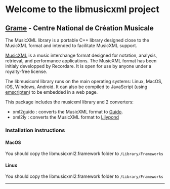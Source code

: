 Welcome to the libmusicxml project
======================================================================

[Grame](http://www.grame.fr) - Centre National de Création Musicale
----------------------------------------------------------------------

The MusicXML library is a portable C++ library designed close to the MusicXML format and intended to facilitate MusicXML support.

[MusicXML](http://www.musicxml.com/) is a music interchange format designed for notation, analysis, retrieval, and performance applications. The MusicXML format has been initialy developped by Recordare. It is open for use by anyone under a royalty-free license.


The libmusicxml library runs on the main operating systems: Linux, MacOS, iOS, Windows, Android. It can also be compiled to JavaScript (using [emscripten](http://emscripten.org)) to be embedded in a web page.

This package includes the musicxml library and 2 converters:

- xml2guido : converts the MusicXML format to [Guido](http://guidolib.sf.net/).
- xml2ly : converts the MusicXML format to [Lilypond](http://lilypond.org/)

### Installation instructions

#### MacOS
You should copy the libmusicxml2.framework folder to `/Library/Frameworks`

#### Linux
You should copy the libmusicxml2.framework folder to `/Library/Frameworks`

---
